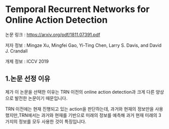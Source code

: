 Temporal Recurrent Networks for Online Action Detection
=======================================================
논문 링크 : https://arxiv.org/pdf/1811.07391.pdf

저자 정보 : Mingze Xu, Mingfei Gao, Yi-Ting Chen, Larry S. Davis, and David J. Crandall

개제 정보 : ICCV 2019


1.논문 선정 이유
---------------
제가 이 논문을 선택한 이유는 TRN 이전의 online action detection과 크게 다른 양상으로 발전한 논문이기 때문입니다. 


TRN 이전에는 현재 진행되고 있는 action을 판단하는데, 과거와 현재의 정보만을 사용했지만,TRN에서는 과거와 현재를 기반으로 미래의 정보를 예측해 과거 현재 미래의 3가지의 정보를 모두 사용한 것이 특징입니다. 


